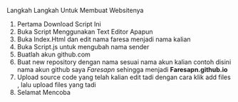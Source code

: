 Langkah Langkah Untuk Membuat Websitenya

1. Pertama Download Script Ini
2. Buka Script Menggunakan Text Editor Apapun
3. Buka Index.Html dan edit nama faresa menjadi nama kalian
4. Buka Script.js untuk mengubah nama sender
5. Buatlah akun github.com
6. Buat new repository dengan nama sesuai nama akun kalian contoh disini nama akun github saya *Faresapn* sehingga menjadi **Faresapn.github.io**
7. Upload source code yang telah kalian edit tadi dengan cara klik  add files , lalu upload files yang tadi
8. Selamat Mencoba
